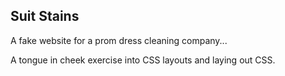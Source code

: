 Suit Stains
------------

A fake website for a prom dress cleaning company...

A tongue in cheek exercise into CSS layouts and laying out CSS.